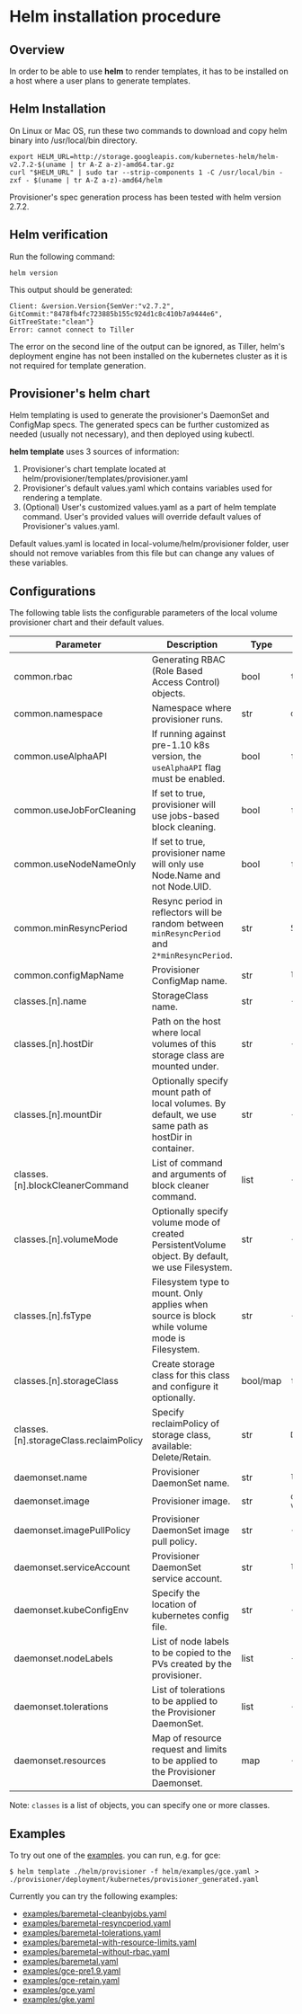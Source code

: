 # Helm installation procedure 

## Overview

In order to be able to use **helm** to render templates, it has to be installed on a host where a user plans
to generate templates.

## Helm Installation
On Linux or Mac OS, run these two commands to download and copy helm binary into /usr/local/bin directory.

``` console
export HELM_URL=http://storage.googleapis.com/kubernetes-helm/helm-v2.7.2-$(uname | tr A-Z a-z)-amd64.tar.gz
curl "$HELM_URL" | sudo tar --strip-components 1 -C /usr/local/bin -zxf - $(uname | tr A-Z a-z)-amd64/helm
```
Provisioner's spec generation process has been tested with helm version 2.7.2.

## Helm verification

Run the following command:
``` console
helm version
```

This output should be generated:
``` console
Client: &version.Version{SemVer:"v2.7.2", GitCommit:"8478fb4fc723885b155c924d1c8c410b7a9444e6", GitTreeState:"clean"}
Error: cannot connect to Tiller
``` 

The error on the second line of the output can be ignored, as Tiller, helm's deployment engine has not been installed on the 
kubernetes cluster as it is not required for template generation.

## Provisioner's helm chart

Helm templating is used to generate the provisioner's DaemonSet and ConfigMap specs.
The generated specs can be further customized as needed (usually not necessary), and then deployed using kubectl.

**helm template** uses 3 sources of information:
1. Provisioner's chart template located at helm/provisioner/templates/provisioner.yaml
2. Provisioner's default values.yaml which contains variables used for rendering a template.
3. (Optional) User's customized values.yaml as a part of helm template command. User's provided
   values will override default values of Provisioner's values.yaml.

Default values.yaml is located in local-volume/helm/provisioner folder, user should not remove variables from this file but can
change any values of these variables.

## Configurations

The following table lists the configurable parameters of the local volume
provisioner chart and their default values.

| Parameter                              | Description                                                                                           | Type     | Default                                                    |
| ---                                    | ---                                                                                                   | ---      | ---                                                        |
| common.rbac                            | Generating RBAC (Role Based Access Control) objects.                                                  | bool     | `true`                                                     |
| common.namespace                       | Namespace where provisioner runs.                                                                     | str      | `default`                                                  |
| common.useAlphaAPI                     | If running against pre-1.10 k8s version, the `useAlphaAPI` flag must be enabled.                      | bool     | `false`                                                    |
| common.useJobForCleaning               | If set to true, provisioner will use jobs-based block cleaning.                                       | bool     | `false`                                                    |
| common.useNodeNameOnly                 | If set to true, provisioner name will only use Node.Name and not Node.UID.                            | bool     | `false`                                                    |
| common.minResyncPeriod                 | Resync period in reflectors will be random between `minResyncPeriod` and `2*minResyncPeriod`.         | str      | `5m0s`
| common.configMapName                   | Provisioner ConfigMap name.                                                                           | str      | `local-provisioner-config`                                 |
| classes.[n].name                       | StorageClass name.                                                                                    | str      | `-`                                                        |
| classes.[n].hostDir                    | Path on the host where local volumes of this storage class are mounted under.                         | str      | `-`                                                        |
| classes.[n].mountDir                   | Optionally specify mount path of local volumes. By default, we use same path as hostDir in container. | str      | `-`                                                        |
| classes.[n].blockCleanerCommand        | List of command and arguments of block cleaner command.                                               | list     | `-`                                                        |
| classes.[n].volumeMode                 | Optionally specify volume mode of created PersistentVolume object. By default, we use Filesystem.     | str      | `-`                                                        |
| classes.[n].fsType                     | Filesystem type to mount. Only applies when source is block while volume mode is Filesystem.          | str      | `-`                                                        |
| classes.[n].storageClass               | Create storage class for this class and configure it optionally.                                      | bool/map | `false`                                                    |
| classes.[n].storageClass.reclaimPolicy | Specify reclaimPolicy of storage class, available: Delete/Retain.                                     | str      | `Delete`                                                   |
| daemonset.name                         | Provisioner DaemonSet name.                                                                           | str      | `local-volume-provisioner`                                 |
| daemonset.image                        | Provisioner image.                                                                                    | str      | `quay.io/external_storage/local-volume-provisioner:v2.1.0` |
| daemonset.imagePullPolicy              | Provisioner DaemonSet image pull policy.                                                              | str      | `-`                                                        |
| daemonset.serviceAccount               | Provisioner DaemonSet service account.                                                                | str      | `local-storage-admin`                                      |
| daemonset.kubeConfigEnv                | Specify the location of kubernetes config file.                                                       | str      | `-`                                                        |
| daemonset.nodeLabels                   | List of node labels to be copied to the PVs created by the provisioner.                               | list     | `-`                                                        |
| daemonset.tolerations                  | List of tolerations to be applied to the Provisioner DaemonSet.                                       | list     | `-`                                                        |
| daemonset.resources                    | Map of resource request and limits to be applied to the Provisioner Daemonset.                        | map     | `-`                                                        |
Note: `classes` is a list of objects, you can specify one or more classes.

## Examples

To try out one of the [examples](examples/). you can run, e.g. for gce:

```console
$ helm template ./helm/provisioner -f helm/examples/gce.yaml > ./provisioner/deployment/kubernetes/provisioner_generated.yaml
```

Currently you can try the following examples:

* [examples/baremetal-cleanbyjobs.yaml](examples/baremetal-cleanbyjobs.yaml)
* [examples/baremetal-resyncperiod.yaml](examples/baremetal-resyncperiod.yaml)
* [examples/baremetal-tolerations.yaml](examples/baremetal-tolerations.yaml)
* [examples/baremetal-with-resource-limits.yaml](examples/baremetal-with-resource-limits.yaml)
* [examples/baremetal-without-rbac.yaml](examples/baremetal-without-rbac.yaml)
* [examples/baremetal.yaml](examples/baremetal.yaml)
* [examples/gce-pre1.9.yaml](examples/gce-pre1.9.yaml)
* [examples/gce-retain.yaml](examples/gce-retain.yaml)
* [examples/gce.yaml](examples/gce.yaml)
* [examples/gke.yaml](examples/gke.yaml)
